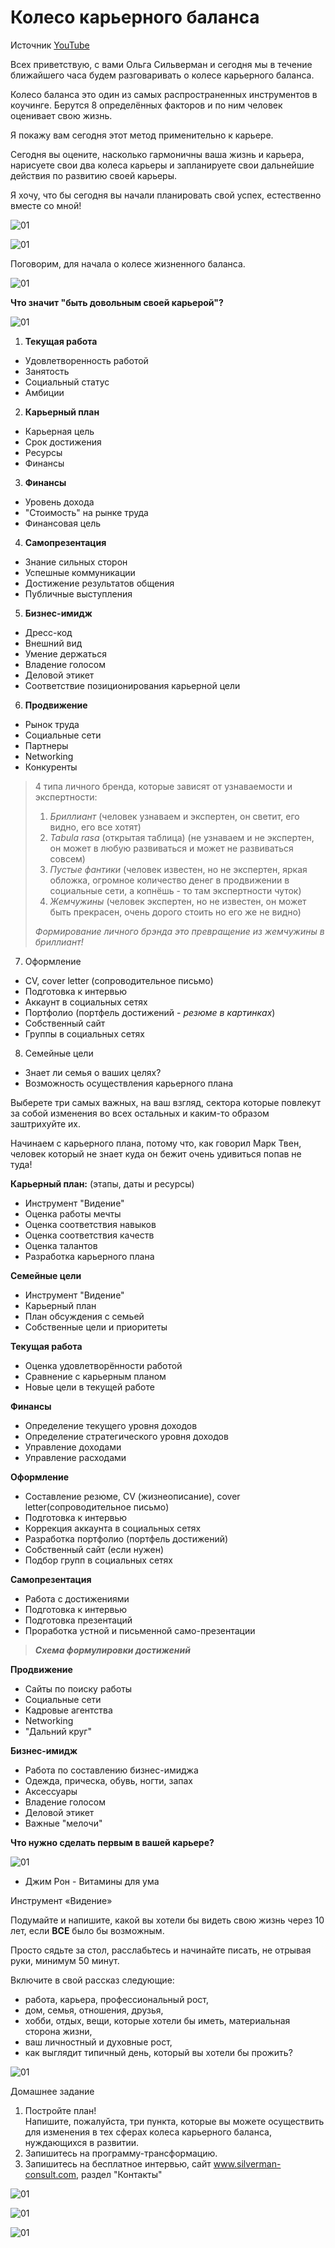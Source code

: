 # Колесо карьерного баланса

Источник [YouTube](https://www.youtube.com/watch?v=eA-9ALfmbNk&list=PLaeuYQnsYXWgGPaRKHWnL73xR7Gy0NO-s)

Всех приветствую, с вами Ольга Сильверман и сегодня мы в течение ближайшего часа будем разговаривать о колесе карьерного баланса.

Колесо баланса это один из самых распространенных инструментов  в коучинге. Берутся 8 определённых факторов и по ним человек оценивает свою жизнь.

Я покажу вам сегодня этот метод применительно к карьере.

Сегодня вы оцените, насколько гармоничны ваша жизнь и карьера, нарисуете свои два колеса карьеры и запланируете свои дальнейшие действия по развитию своей карьеры.

Я хочу, что бы сегодня вы начали планировать свой успех, естественно вместе со мной!

![01](/Articles/img/01_01.PNG)

![01](/Articles/img/01_02.PNG)

Поговорим, для начала о колесе жизненного баланса.

![01](/Articles/img/01_03.PNG)

**Что значит "быть довольным своей карьерой"?**

![01](/Articles/img/01_04.PNG)

1. **Текущая работа**
+ Удовлетворенность работой
+ Занятость
+ Социальный статус
+ Амбиции

2. **Карьерный план**
+ Карьерная цель
+ Срок достижения
+ Ресурсы
+ Финансы 

3. **Финансы**
+ Уровень дохода
+ "Стоимость" на рынке труда
+ Финансовая цель

4. **Самопрезентация**
+ Знание сильных сторон
+ Успешные коммуникации
+ Достижение результатов общения
+ Публичные выступления

5. **Бизнес-имидж**
+ Дресс-код
+ Внешний вид
+ Умение держаться
+ Владение голосом
+ Деловой этикет
+ Соответствие позиционирования карьерной цели

6. **Продвижение**
+ Рынок труда
+ Социальные сети
+ Партнеры
+ Networking
+ Конкуренты

>4 типа личного бренда, которые зависят от узнаваемости и экспертности:
>1. *Бриллиант* (человек узнаваем и экспертен, он светит, его видно, его все хотят)
>2. *Tabula rasa* (открытая таблица) (не узнаваем и не экспертен, он может в любую развиваться и может не развиваться совсем)
>3. *Пустые фантики* (человек известен, но не экспертен, яркая обложка, огромное количество денег в продвижении в социальные сети, а копнёшь - то там экспертности чуток)
>4. *Жемчужины* (человек экспертен, но не известен, он может быть прекрасен, очень дорого стоить но его же не видно)
>
>*Формирование личного брэнда это превращение из жемчужины в бриллиант!*

7. Оформление
+ CV, cover letter (сопроводительное письмо)
+ Подготовка к интервью
+ Аккаунт в социальных сетях
+ Портфолио (портфель достижений - *резюме в картинках*)
+ Собственный сайт
+ Группы в социальных сетях

8. Семейные цели
+ Знает ли семья о ваших целях?
+ Возможность осуществления карьерного плана

Выберете три самых важных, на ваш взгляд, сектора которые повлекут за собой изменения во всех остальных и каким-то образом заштрихуйте их.

Начинаем с карьерного плана, потому что, как говорил Марк Твен, человек который не знает куда он бежит очень удивиться попав не туда!

**Карьерный план:** (этапы, даты и ресурсы)
+ Инструмент "Видение"
+ Оценка работы мечты
+ Оценка соответствия навыков
+ Оценка соответствия качеств
+ Оценка талантов
+ Разработка карьерного плана

**Семейные цели**
+ Инструмент "Видение"
+ Карьерный план
+ План обсуждения с семьей
+ Собственные цели и приоритеты

**Текущая работа**
+ Оценка удовлетворённости работой
+ Сравнение с карьерным планом
+ Новые цели в текущей работе

**Финансы**
+ Определение текущего уровня доходов
+ Определение стратегического уровня доходов
+ Управление доходами
+ Управление расходами

**Оформление**
+ Составление резюме, CV (жизнеописание), cover letter(сопроводительное письмо)
+ Подготовка к интервью
+ Коррекция аккаунта в социальных сетях
+ Разработка портфолио (портфель достижений)
+ Собственный сайт (если нужен)
+ Подбор групп в социальных сетях

**Самопрезентация**
+ Работа с достижениями
+ Подготовка к интервью
+ Подготовка презентаций
+ Проработка устной и письменной само-презентации

>***Схема формулировки достижений***

**Продвижение**
+ Сайты по поиску работы
+ Социальные сети
+ Кадровые агентства
+ Networking
+ "Дальний круг"

**Бизнес-имидж**
+ Работа по составлению бизнес-имиджа
+ Одежда, прическа, обувь, ногти, запах
+ Аксессуары
+ Владение голосом
+ Деловой этикет
+ Важные "мелочи"

**Что нужно сделать первым в вашей карьере?**

![01](/Articles/img/01_05.PNG)

+ Джим Рон - Витамины для ума

Инструмент «Видение»

Подумайте и напишите, какой вы хотели бы видеть свою жизнь через 10 лет, если **ВСЕ** было бы возможным.

Просто сядьте за стол, расслабьтесь и начинайте писать, не отрывая руки, минимум 50 минут.

Включите в свой рассказ следующие:
- работа, карьера, профессиональный рост,
- дом, семья, отношения, друзья,
- хобби, отдых, вещи, которые хотели бы иметь,
материальная сторона жизни,
- ваш личностный и духовные рост,
- как выглядит типичный день, который вы хотели бы прожить?

![01](/Articles/img/01_06.PNG)

Домашнее задание

1. Постройте план!<br>
Напишите, пожалуйста, три пункта, которые вы можете осуществить для изменения в тех сферах колеса карьерного баланса, нуждающихся в развитии.
2. Запишитесь на программу-трансформацию.
3. Запишитесь на бесплатное интервью, сайт www.silverman-consult.com, раздел "Контакты"

![01](/Articles/img/01_07.PNG)

![01](/Articles/img/01_08.PNG)

![01](/Articles/img/01_09.PNG)